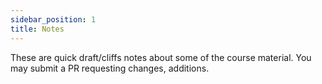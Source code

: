 ```yaml
---
sidebar_position: 1
title: Notes
---
```

These are quick draft/cliffs notes about some of the course material. You may submit a PR requesting changes, additions.
